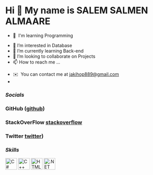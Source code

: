 Hi 👋 My name is SALEM SALMEN ALMAARE
=====================================

*   🧠  I'm learning Programming
- 👀 I’m interested in Database
- 🌱 I’m currently learning Back-end 
- 💞️ I’m looking to collaborate on Projects
- 📫 How to reach me ...
*   ✉️  You can contact me at [jakihop889@gmail.com](mailto:jakihop889@gmail.com)         
*   
### *Socials*

### GitHub ([github](https://www.github.com/salemovic99)) 
### StackOverFlow [stackoverflow](https://www.stackoverflow.com/users/16188651/salem-ovic) 
### Twitter [twitter](https://www.twitter.com/salimovic99))  

### *Skills* 

<p align="left">
<a href="https://docs.microsoft.com/en-us/dotnet/csharp/" target="_blank" rel="noreferrer"><img src="https://raw.githubusercontent.com/danielcranney/readme-generator/main/public/icons/skills/csharp-colored.svg" width="36" height="36" alt="C#" /></a>
<a href="https://docs.microsoft.com/en-us/cpp/?view=msvc-170" target="_blank" rel="noreferrer"><img src="https://raw.githubusercontent.com/danielcranney/readme-generator/main/public/icons/skills/cplusplus-colored.svg" width="36" height="36" alt="C++" /></a>
<a href="https://developer.mozilla.org/en-US/docs/Glossary/HTML5" target="_blank" rel="noreferrer"><img src="https://raw.githubusercontent.com/danielcranney/readme-generator/main/public/icons/skills/html5-colored.svg" width="36" height="36" alt="HTML5" /></a>
<a href="https://dotnet.microsoft.com/en-us/" target="_blank" rel="noreferrer"><img src="https://raw.githubusercontent.com/danielcranney/readme-generator/main/public/icons/skills/dot-net-colored.svg" width="36" height="36" alt=".NET" /></a>
</p>
                    
                  

<!---
salemovic99/salemovic99 is a ✨ special ✨ repository because its `README.md` (this file) appears on your GitHub profile.
You can click the Preview link to take a look at your changes.
--->
